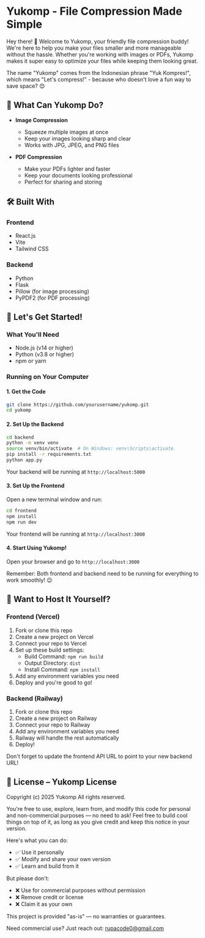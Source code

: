# Yukomp - File Compression Made Simple

Hey there! 👋 Welcome to Yukomp, your friendly file compression buddy! We're here to help you make your files smaller and more manageable without the hassle. Whether you're working with images or PDFs, Yukomp makes it super easy to optimize your files while keeping them looking great.

The name "Yukomp" comes from the Indonesian phrase "Yuk Kompres!", which means "Let's compress!" - because who doesn't love a fun way to save space? 😊

## 🌟 What Can Yukomp Do?

- **Image Compression**

  - Squeeze multiple images at once
  - Keep your images looking sharp and clear
  - Works with JPG, JPEG, and PNG files

- **PDF Compression**
  - Make your PDFs lighter and faster
  - Keep your documents looking professional
  - Perfect for sharing and storing

## 🛠️ Built With

### Frontend

- React.js
- Vite
- Tailwind CSS

### Backend

- Python
- Flask
- Pillow (for image processing)
- PyPDF2 (for PDF processing)

## 🚀 Let's Get Started!

### What You'll Need

- Node.js (v14 or higher)
- Python (v3.8 or higher)
- npm or yarn

### Running on Your Computer

#### 1. Get the Code

```bash
git clone https://github.com/yourusername/yukomp.git
cd yukomp
```

#### 2. Set Up the Backend

```bash
cd backend
python -m venv venv
source venv/bin/activate  # On Windows: venv\Scripts\activate
pip install -r requirements.txt
python app.py
```

Your backend will be running at `http://localhost:5000`

#### 3. Set Up the Frontend

Open a new terminal window and run:

```bash
cd frontend
npm install
npm run dev
```

Your frontend will be running at `http://localhost:3000`

#### 4. Start Using Yukomp!

Open your browser and go to `http://localhost:3000`

Remember: Both frontend and backend need to be running for everything to work smoothly! 😉

## 🚀 Want to Host It Yourself?

### Frontend (Vercel)

1. Fork or clone this repo
2. Create a new project on Vercel
3. Connect your repo to Vercel
4. Set up these build settings:
   - Build Command: `npm run build`
   - Output Directory: `dist`
   - Install Command: `npm install`
5. Add any environment variables you need
6. Deploy and you're good to go!

### Backend (Railway)

1. Fork or clone this repo
2. Create a new project on Railway
3. Connect your repo to Railway
4. Add any environment variables you need
5. Railway will handle the rest automatically
6. Deploy!

Don't forget to update the frontend API URL to point to your new backend URL!

## 📝 License – Yukomp License

Copyright (c) 2025 Yukomp
All rights reserved.

You're free to use, explore, learn from, and modify this code for personal and non-commercial purposes — no need to ask!
Feel free to build cool things on top of it, as long as you give credit and keep this notice in your version.

Here's what you can do:

- ✅ Use it personally
- ✅ Modify and share your own version
- ✅ Learn and build from it

But please don't:

- ❌ Use for commercial purposes without permission
- ❌ Remove credit or license
- ❌ Claim it as your own

This project is provided "as-is" — no warranties or guarantees.

Need commercial use? Just reach out: rupacode0@gmail.com
